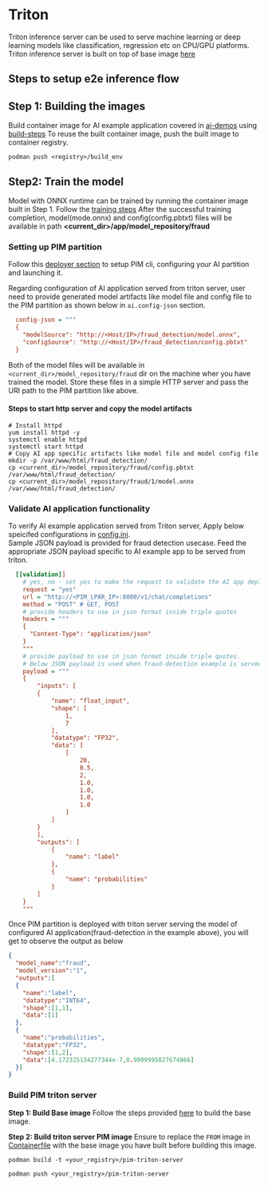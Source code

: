 # Triton

Triton inference server can be used to serve machine learning or deep learning models like classification, regression etc on CPU/GPU platforms.
Triton inference server is built on top of base image [here](../../base-image/)

## Steps to setup e2e inference flow

## Step 1: Building the images
Build container image for AI example application covered in [ai-demos](https://github.com/PDeXchange/ai-demos) using [build-steps](app/README.md)
To reuse the built container image, push the built image to container registry.
```shell
podman push <registry>/build_env
```

## Step2: Train the model
Model with ONNX runtime can be trained by running the container image built in Step 1. Follow the [training steps](app/README.md)
After the successful training completion, model(mode.onnx) and config(config.pbtxt) files will be available in path **<current_dir>/app/model_repository/fraud**

### Setting up PIM partition
Follow this [deployer section](../../README.md#deployer-steps) to setup PIM cli, configuring your AI partition and launching it.

Regarding configuration of AI application served from triton server, user need to provide generated model artifacts like model file and config file to the PIM partition as shown below in `ai.config-json` section.
```ini
  config-json = """
  {
    "modelSource": "http://<Host/IP>/fraud_detection/model.onnx",
    "configSource": "http://<Host/IP>/fraud_detection/config.pbtxt"
  }
```
Both of the model files will be available in `<current_dir>/model_repository/fraud` dir on the machine wher you have trained the model. Store these files in a simple HTTP server and pass the URI path to the PIM partition like above.

#### Steps to start http server and copy the model artifacts
```shell
# Install httpd
yum install httpd -y
systemctl enable httpd
systemctl start httpd
# Copy AI app specific artifacts like model file and model config file
mkdir -p /var/www/html/fraud_detection/
cp <current_dir>/model_repository/fraud/config.pbtxt /var/www/html/fraud_detection/
cp <current_dir>/model_repository/fraud/1/model.onnx /var/www/html/fraud_detection/
```

### Validate AI application functionality
To verify AI example application served from Triton server, Apply below speicifed configurations in [config.ini](../../config.ini).  
Sample JSON payload is provided for fraud detection usecase. Feed the appropriate JSON payload specific to AI example app to be served from triton.

```ini
  [[validation]]
    # yes, no - set yes to make the request to validate the AI app deployed as part of PIM partition
    request = "yes"
    url = "http://<PIM_LPAR_IP>:8000/v1/chat/completions"
    method = "POST" # GET, POST
    # provide headers to use in json format inside triple quotes
    headers = """
    {
      "Content-Type": "application/json"
    }
    """
    # provide payload to use in json format inside triple quotes.
    # Below JSON payload is used when fraud-detection example is served from triton server
    payload = """
    {
		"inputs": [
        {
            "name": "float_input",
            "shape": [
                1,
                7
            ],
            "datatype": "FP32",
            "data": [
                [
                    20,
                    0.5,
                    2,
                    1.0,
                    1.0,
                    1.0,
                    1.0
                ]
            ]
        }
        ],
        "outputs": [
            {
                "name": "label"
            },
            {
                "name": "probabilities"
            }
        ]
	}
    """
```

Once PIM partition is deployed with triton server serving the model of configured AI application(fraud-detection in the example above), you will get to observe the output as below
```json
{
  "model_name":"fraud",
  "model_version":"1",
  "outputs":[
  {
    "name":"label",
    "datatype":"INT64",
    "shape":[1,1],
    "data":[1]
  },
  {
    "name":"probabilities",
    "datatype":"FP32",
    "shape":[1,2],
    "data":[4.172325134277344e-7,0.9999995827674866]
  }]
}
```

### Build PIM triton server
**Step 1: Build Base image**
Follow the steps provided [here](../../base-image/README.md) to build the base image.

**Step 2: Build triton server PIM image**
Ensure to replace the `FROM` image in [Containerfile](Containerfile) with the base image you have built before building this image.

```shell
podman build -t <your_registry>/pim-triton-server

podman push <your_registry>/pim-triton-server
```
